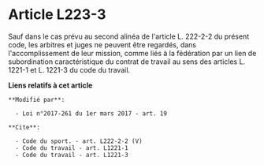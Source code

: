 # Article L223-3

Sauf dans le cas prévu au second alinéa de l'article L. 222-2-2 du présent code, les arbitres et juges ne peuvent être
regardés, dans l'accomplissement de leur mission, comme liés à la fédération par un lien de subordination caractéristique du
contrat de travail au sens des articles L. 1221-1 et L. 1221-3 du code du travail.

**Liens relatifs à cet article**

	**Modifié par**:

	  - Loi n°2017-261 du 1er mars 2017 - art. 19

	**Cite**:

	  - Code du sport. - art. L222-2-2 (V)
	  - Code du travail - art. L1221-1
	  - Code du travail - art. L1221-3
